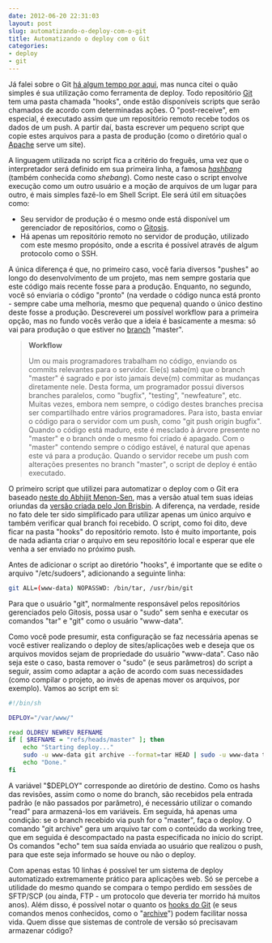 ```yaml
---
date: 2012-06-20 22:31:03
layout: post
slug: automatizando-o-deploy-com-o-git
title: Automatizando o deploy com o Git
categories:
- deploy
- git
---
```


Já falei sobre o Git [há algum tempo por aqui](http://blog.myhro.info/2011/08/git-para-principiantes/), mas nunca citei o quão simples é sua utilização como ferramenta de deploy. Todo repositório [Git](http://git-scm.com/) tem uma pasta chamada "hooks", onde estão disponíveis scripts que serão chamados de acordo com determinadas ações. O "post-receive", em especial, é executado assim que um repositório remoto recebe todos os dados de um push. A partir daí, basta escrever um pequeno script que copie estes arquivos para a pasta de produção (como o diretório qual o [Apache](http://httpd.apache.org/) serve um site).

A linguagem utilizada no script fica a critério do freguês, uma vez que o interpretador será definido em sua primeira linha, a famosa _[hashbang](http://en.wikipedia.org/wiki/Shebang_(Unix))_ (também conhecida como _shebang_). Como neste caso o script envolve execução como um outro usuário e a moção de arquivos de um lugar para outro, é mais simples fazê-lo em Shell Script. Ele será útil em situações como:

* Seu servidor de produção é o mesmo onde está disponível um gerenciador de repositórios, como o [Gitosis](http://git-scm.com/book/en/Git-on-the-Server-Gitosis).  
* Há apenas um repositório remoto no servidor de produção, utilizado com este mesmo propósito, onde a escrita é possível através de algum protocolo como o SSH.

A única diferença é que, no primeiro caso, você faria diversos "pushes" ao longo do desenvolvimento de um projeto, mas nem sempre gostaria que este código mais recente fosse para a produção. Enquanto, no segundo, você só enviaria o código "pronto" (na verdade o código nunca está pronto - sempre cabe uma melhoria, mesmo que pequena) quando o único destino deste fosse a produção. Descreverei um possível workflow para a primeira opção, mas no fundo vocês verão que a ideia é basicamente a mesma: só vai para produção o que estiver no [branch](http://git-scm.com/book/en/Git-Branching-Basic-Branching-and-Merging) "master".

> 
> **Workflow**
> 
> Um ou mais programadores trabalham no código, enviando os commits relevantes para o servidor. Ele(s) sabe(m) que o branch "master" é sagrado e por isto jamais deve(m) commitar as mudanças diretamente nele. Desta forma, um programador possui diversos branches paralelos, como "bugfix", "testing", "newfeature", etc. Muitas vezes, embora nem sempre, o código destes branches precisa ser compartilhado entre vários programadores. Para isto, basta enviar o código para o servidor com um push, como "git push origin bugfix". Quando o código está maduro, este é mesclado à árvore presente no "master" e o branch onde o mesmo foi criado é apagado. Com o "master" contendo sempre o código estável, é natural que apenas este vá para a produção. Quando o servidor recebe um push com alterações presentes no branch "master", o script de deploy é então executado.
> 

O primeiro script que utilizei para automatizar o deploy com o Git era baseado [neste do Abhijit Menon-Sen](http://toroid.org/ams/git-website-howto), mas a versão atual tem suas ideias oriundas da [versão criada pelo Jon Brisbin](http://jbrisbin.com/web2/articles/rails-application-deployment-with-git/). A diferença, na verdade, reside no fato dele ter sido simplificado para utilizar apenas um único arquivo e também verificar qual branch foi recebido. O script, como foi dito, deve ficar na pasta "hooks" do repositório remoto. Isto é muito importante, pois de nada adianta criar o arquivo em seu repositório local e esperar que ele venha a ser enviado no próximo push.

Antes de adicionar o script ao diretório "hooks", é importante que se edite o arquivo "/etc/sudoers", adicionando a seguinte linha:

``` bash
git ALL=(www-data) NOPASSWD: /bin/tar, /usr/bin/git
```

Para que o usuário "git", normalmente responsável pelos repositórios gerenciados pelo Gitosis, possa usar o "sudo" sem senha e executar os comandos "tar" e "git" como o usuário "www-data".

Como você pode presumir, esta configuração se faz necessária apenas se você estiver realizando o deploy de sites/aplicações web e deseja que os arquivos movidos sejam de propriedade do usuário "www-data". Caso não seja este o caso, basta remover o "sudo" (e seus parâmetros) do script a seguir, assim como adaptar a ação de acordo com suas necessidades (como compilar o projeto, ao invés de apenas mover os arquivos, por exemplo). Vamos ao script em si:

``` bash
#!/bin/sh

DEPLOY="/var/www/"

read OLDREV NEWREV REFNAME
if [ $REFNAME = "refs/heads/master" ]; then
    echo "Starting deploy..."
    sudo -u www-data git archive --format=tar HEAD | sudo -u www-data tar -C $DEPLOY -xf -
    echo "Done."
fi
```

A variável "$DEPLOY" corresponde ao diretório de destino. Como os hashs das revisões, assim como o nome do branch, são recebidos pela entrada padrão (e não passados por parâmetro), é necessário utilizar o comando "read" para armazená-los em variáveis. Em seguida, há apenas uma condição: se o branch recebido via push for o "master", faça o deploy. O comando "git archive" gera um arquivo tar com o conteúdo da working tree, que em seguida é descompactado na pasta especificada no início do script. Os comandos "echo" tem sua saída enviada ao usuário que realizou o push, para que este seja informado se houve ou não o deploy.

Com apenas estas 10 linhas é possível ter um sistema de deploy automatizado extremamente prático para aplicações web. Só se percebe a utilidade do mesmo quando se compara o tempo perdido em sessões de SFTP/SCP (ou ainda, FTP - um protocolo que deveria ter morrido há muitos anos). Além disso, é possível notar o quanto os [hooks do Git](http://git-scm.com/book/en/Customizing-Git-Git-Hooks) (e seus comandos menos conhecidos, como o "[archive](http://www.kernel.org/pub/software/scm/git/docs/v1.7.3/git-archive.html)") podem facilitar nossa vida. Quem disse que sistemas de controle de versão só precisavam armazenar código?
